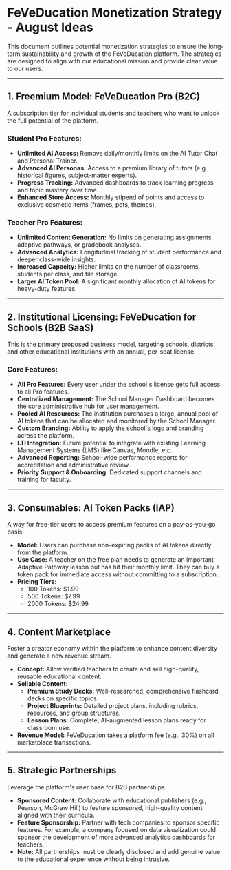 # FeVeDucation Monetization Strategy - August Ideas

This document outlines potential monetization strategies to ensure the long-term sustainability and growth of the FeVeDucation platform. The strategies are designed to align with our educational mission and provide clear value to our users.

---

## 1. Freemium Model: FeVeDucation Pro (B2C)

A subscription tier for individual students and teachers who want to unlock the full potential of the platform.

### Student Pro Features:
- **Unlimited AI Access:** Remove daily/monthly limits on the AI Tutor Chat and Personal Trainer.
- **Advanced AI Personas:** Access to a premium library of tutors (e.g., historical figures, subject-matter experts).
- **Progress Tracking:** Advanced dashboards to track learning progress and topic mastery over time.
- **Enhanced Store Access:** Monthly stipend of points and access to exclusive cosmetic items (frames, pets, themes).

### Teacher Pro Features:
- **Unlimited Content Generation:** No limits on generating assignments, adaptive pathways, or gradebook analyses.
- **Advanced Analytics:** Longitudinal tracking of student performance and deeper class-wide insights.
- **Increased Capacity:** Higher limits on the number of classrooms, students per class, and file storage.
- **Larger AI Token Pool:** A significant monthly allocation of AI tokens for heavy-duty features.

---

## 2. Institutional Licensing: FeVeDucation for Schools (B2B SaaS)

This is the primary proposed business model, targeting schools, districts, and other educational institutions with an annual, per-seat license.

### Core Features:
- **All Pro Features:** Every user under the school's license gets full access to all Pro features.
- **Centralized Management:** The School Manager Dashboard becomes the core administrative hub for user management.
- **Pooled AI Resources:** The institution purchases a large, annual pool of AI tokens that can be allocated and monitored by the School Manager.
- **Custom Branding:** Ability to apply the school's logo and branding across the platform.
- **LTI Integration:** Future potential to integrate with existing Learning Management Systems (LMS) like Canvas, Moodle, etc.
- **Advanced Reporting:** School-wide performance reports for accreditation and administrative review.
- **Priority Support & Onboarding:** Dedicated support channels and training for faculty.

---

## 3. Consumables: AI Token Packs (IAP)

A way for free-tier users to access premium features on a pay-as-you-go basis.

- **Model:** Users can purchase non-expiring packs of AI tokens directly from the platform.
- **Use Case:** A teacher on the free plan needs to generate an important Adaptive Pathway lesson but has hit their monthly limit. They can buy a token pack for immediate access without committing to a subscription.
- **Pricing Tiers:**
  - 100 Tokens: $1.99
  - 500 Tokens: $7.99
  - 2000 Tokens: $24.99

---

## 4. Content Marketplace

Foster a creator economy within the platform to enhance content diversity and generate a new revenue stream.

- **Concept:** Allow verified teachers to create and sell high-quality, reusable educational content.
- **Sellable Content:**
  - **Premium Study Decks:** Well-researched, comprehensive flashcard decks on specific topics.
  - **Project Blueprints:** Detailed project plans, including rubrics, resources, and group structures.
  - **Lesson Plans:** Complete, AI-augmented lesson plans ready for classroom use.
- **Revenue Model:** FeVeDucation takes a platform fee (e.g., 30%) on all marketplace transactions.

---

## 5. Strategic Partnerships

Leverage the platform's user base for B2B partnerships.

- **Sponsored Content:** Collaborate with educational publishers (e.g., Pearson, McGraw Hill) to feature sponsored, high-quality content aligned with their curricula.
- **Feature Sponsorship:** Partner with tech companies to sponsor specific features. For example, a company focused on data visualization could sponsor the development of more advanced analytics dashboards for teachers.
- **Note:** All partnerships must be clearly disclosed and add genuine value to the educational experience without being intrusive.
